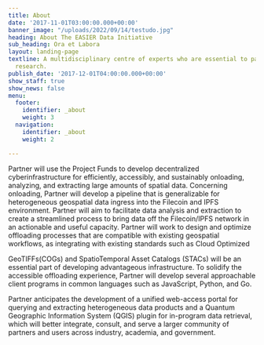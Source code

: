 ```yaml
---
title: About
date: '2017-11-01T03:00:00.000+00:00'
banner_image: "/uploads/2022/09/14/testudo.jpg"
heading: About The EASIER Data Initiative
sub_heading: Ora et Labora
layout: landing-page
textline: A multidisciplinary centre of experts who are essential to patient-oriented
  research.
publish_date: '2017-12-01T04:00:00.000+00:00'
show_staff: true
show_news: false
menu:
  footer:
    identifier: _about
    weight: 3
  navigation:
    identifier: _about
    weight: 2

---
```

Partner will use the Project Funds to develop decentralized cyberinfrastructure for efficiently, accessibly, and sustainably onloading, analyzing, and extracting large amounts of spatial data. Concerning onloading, Partner will develop a pipeline that is generalizable for heterogeneous geospatial data ingress into the Filecoin and IPFS environment. Partner will aim to facilitate data analysis and extraction to create a streamlined process to bring data off the Filecoin/IPFS network in an actionable and useful capacity. Partner will work to design and optimize offloading processes that are compatible with existing geospatial workflows, as integrating with existing standards such as Cloud Optimized 

GeoTIFFs(COGs) and SpatioTemporal Asset Catalogs (STACs) will be an essential part of developing advantageous infrastructure. To solidify the accessible offloading experience, Partner will develop several approachable client programs in common languages such as JavaScript, Python, and Go.

Partner anticipates the development of a unified web-access portal for querying and extracting heterogeneous data products and a Quantum Geographic Information System (QGIS) plugin for in-program data retrieval, which will better integrate, consult, and serve a larger community of partners and users across industry, academia, and government.